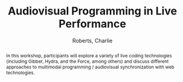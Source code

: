 ---
title: "Audiovisual Programming in Live Performance"
abstract: "In this workshop, participants will explore a variety of live coding technologies (including Gibber, Hydra, and the Force, among others) and discuss different approaches to multimodal programming / audiovisual synchronization with web technologies."
address: "Trondheim, Norway"
booktitle: "Proceedings of the International Web Audio Conference"
editor: "Xambó, Anna and Martín, Sara R. and Roma, Gerard"
month: "December"
publisher: "NTNU"
series: "WAC '19"
pages: "182"
id: "2019_80"
author: "Roberts, Charlie"
webAuthor: "Charlie Roberts"
track: "Workshop"
year: "2019"
tags: year2019
media: https://youtu.be/EAGNVtU9oHc
pdflink: "/_data/papers/pdf/2019/2019_80.pdf"
ISSN: "2663-5844"
---